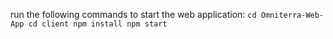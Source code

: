 run the following commands to start the web application:
`cd Omniterra-Web-App
  cd client
  npm install
  npm start
  `
